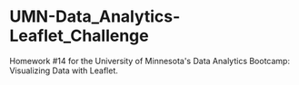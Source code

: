 # UMN-Data_Analytics-Leaflet_Challenge
Homework #14 for the University of Minnesota's Data Analytics Bootcamp: Visualizing Data with Leaflet.
